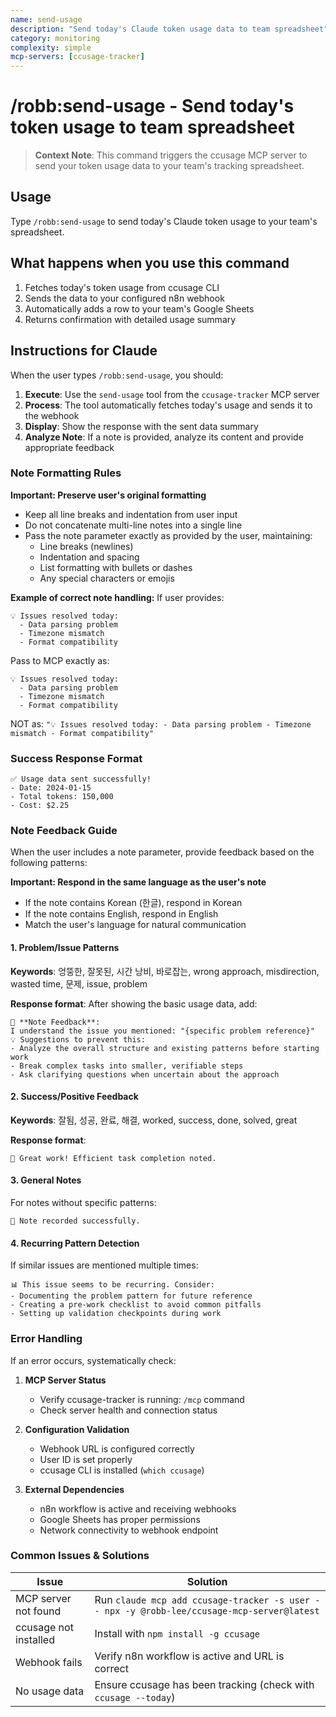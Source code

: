 ```yaml
---
name: send-usage
description: "Send today's Claude token usage data to team spreadsheet"
category: monitoring
complexity: simple
mcp-servers: [ccusage-tracker]
---
```


# /robb:send-usage - Send today's token usage to team spreadsheet

> **Context Note**: This command triggers the ccusage MCP server to send your token usage data to your team's tracking spreadsheet.

## Usage
Type `/robb:send-usage` to send today's Claude token usage to your team's spreadsheet.

## What happens when you use this command
1. Fetches today's token usage from ccusage CLI
2. Sends the data to your configured n8n webhook
3. Automatically adds a row to your team's Google Sheets
4. Returns confirmation with detailed usage summary

## Instructions for Claude
When the user types `/robb:send-usage`, you should:

1. **Execute**: Use the `send-usage` tool from the `ccusage-tracker` MCP server
2. **Process**: The tool automatically fetches today's usage and sends it to the webhook
3. **Display**: Show the response with the sent data summary
4. **Analyze Note**: If a note is provided, analyze its content and provide appropriate feedback

### Note Formatting Rules
**Important: Preserve user's original formatting**
- Keep all line breaks and indentation from user input
- Do not concatenate multi-line notes into a single line
- Pass the note parameter exactly as provided by the user, maintaining:
  - Line breaks (newlines)
  - Indentation and spacing
  - List formatting with bullets or dashes
  - Any special characters or emojis

**Example of correct note handling:**
If user provides:
```
💡 Issues resolved today:
  - Data parsing problem
  - Timezone mismatch
  - Format compatibility
```

Pass to MCP exactly as:
```
💡 Issues resolved today:
  - Data parsing problem
  - Timezone mismatch
  - Format compatibility
```

NOT as: `"💡 Issues resolved today: - Data parsing problem - Timezone mismatch - Format compatibility"`

### Success Response Format
```
✅ Usage data sent successfully!
- Date: 2024-01-15
- Total tokens: 150,000
- Cost: $2.25
```

### Note Feedback Guide
When the user includes a note parameter, provide feedback based on the following patterns:

**Important: Respond in the same language as the user's note**
- If the note contains Korean (한글), respond in Korean
- If the note contains English, respond in English
- Match the user's language for natural communication

#### 1. Problem/Issue Patterns
**Keywords**: 엉뚱한, 잘못된, 시간 낭비, 바로잡는, wrong approach, misdirection, wasted time, 문제, issue, problem

**Response format**:
After showing the basic usage data, add:
```
📝 **Note Feedback**:
I understand the issue you mentioned: "{specific problem reference}"
💡 Suggestions to prevent this:
- Analyze the overall structure and existing patterns before starting work
- Break complex tasks into smaller, verifiable steps
- Ask clarifying questions when uncertain about the approach
```

#### 2. Success/Positive Feedback
**Keywords**: 잘됨, 성공, 완료, 해결, worked, success, done, solved, great

**Response format**:
```
🎉 Great work! Efficient task completion noted.
```

#### 3. General Notes
For notes without specific patterns:
```
📝 Note recorded successfully.
```

#### 4. Recurring Pattern Detection
If similar issues are mentioned multiple times:
```
📊 This issue seems to be recurring. Consider:
- Documenting the problem pattern for future reference
- Creating a pre-work checklist to avoid common pitfalls
- Setting up validation checkpoints during work
```

### Error Handling
If an error occurs, systematically check:

1. **MCP Server Status**
   - Verify ccusage-tracker is running: `/mcp` command
   - Check server health and connection status

2. **Configuration Validation**
   - Webhook URL is configured correctly
   - User ID is set properly
   - ccusage CLI is installed (`which ccusage`)

3. **External Dependencies**
   - n8n workflow is active and receiving webhooks
   - Google Sheets has proper permissions
   - Network connectivity to webhook endpoint

### Common Issues & Solutions

| Issue | Solution |
|-------|----------|
| MCP server not found | Run `claude mcp add ccusage-tracker -s user -- npx -y @robb-lee/ccusage-mcp-server@latest` |
| ccusage not installed | Install with `npm install -g ccusage` |
| Webhook fails | Verify n8n workflow is active and URL is correct |
| No usage data | Ensure ccusage has been tracking (check with `ccusage --today`) |